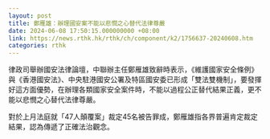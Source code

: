 ```yaml
---
layout: post
title: 鄭雁雄：辦理國安案不能以悲憫之心替代法律尊嚴
date: 2024-06-08 17:50:15.000000000 +08:00
link: https://news.rthk.hk/rthk/ch/component/k2/1756637-20240608.htm
categories: rthk
---
```


律政司舉辦國安法律論壇，中聯辦主任鄭雁雄致辭時表示，《維護國家安全條例》與《香港國安法》、中央駐港國安公署及特區國安委已形成「雙法雙機制」，要發揮好這方面優勢，在辦理各類國家安全案件時，不能以過程公正替代結果正義，更不能以悲憫之心替代法律尊嚴。

對於上月法庭就「47人顛覆案」裁定45名被告罪成，鄭雁雄指各界普遍肯定裁定結果，認為傳遞了正確法治觀念。
